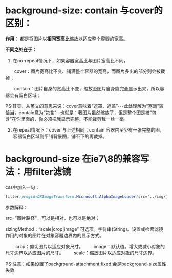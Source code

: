 # background-size: contain 与cover的区别：

**作用**： 都是将图片以**相同宽高比**缩放以适应整个容器的宽高。

**不同之处在于：**

1. 在no-repeat情况下，如果容器宽高比与图片宽高比不同，

　　cover：图片宽高比不变、铺满整个容器的宽高，而图片多出的部分则会被截掉；

　　contain：图片自身的宽高比不变，缩放至图片自身能完全显示出来，所以容器会有留白区域；

PS:其实，从英文的意思来说：cover意味着“遮罩、遮盖”---此处理解为“塞满”较恰当，contain意为“包含”--也就是：我图片虽然缩放了，但是整个图是被“包含”在你里面的，你必须把我显示完整、不能裁剪我一丝一毫。

2. 在repeat情况下：cover 与上述相同；contain 容器内至少有一张完整的图，容器留白区域则平铺背景图，铺不下的再裁掉。

# background-size 在ie7\8的兼容写法：用filter滤镜

css中加入一句：

```css
filter:progid:DXImageTransform.Microsoft.AlphaImageLoader(src='../img/justice.jpg',sizingMethod='scale');
```

参数解释：

src="图片路径"，可以是相对，也可以是绝对；

sizingMethod：“scale|crop|image” 可选项。字符串(String)。设置或检索滤镜作用的对象的图片在对象容器边界内的显示方式。

　　 crop：剪切图片以适应对象尺寸。 
　　image：默认值。增大或减小对象的尺寸边界以适应图片的尺寸。 
　　scale：缩放图片以适应对象的尺寸边界。

PS:注意：如果设置了background-attachment:fixed;会是background-size属性失效

